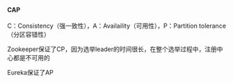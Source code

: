 #### CAP

C：Consistency（强一致性），A：Availaility（可用性），P：Partition tolerance（分区容错性）

Zookeeper保证了CP，因为选举leader的时间很长，在整个选举过程中，注册中心都是不可用的

Eureka保证了AP